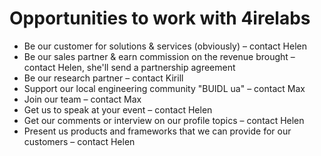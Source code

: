 # Opportunities to work with 4irelabs

* Be our customer for solutions & services \(obviously\) – contact Helen
* Be our sales partner & earn commission on the revenue brought  – contact Helen, she'll send a partnership agreement
* Be our research partner – contact Kirill
* Support our local engineering community "BUIDL ua" – contact Max
* Join our team – contact Max
* Get us to speak at your event – contact Helen
* Get our comments or interview on our profile topics – contact Helen
* Present us products and frameworks that we can provide for our customers – contact Helen

